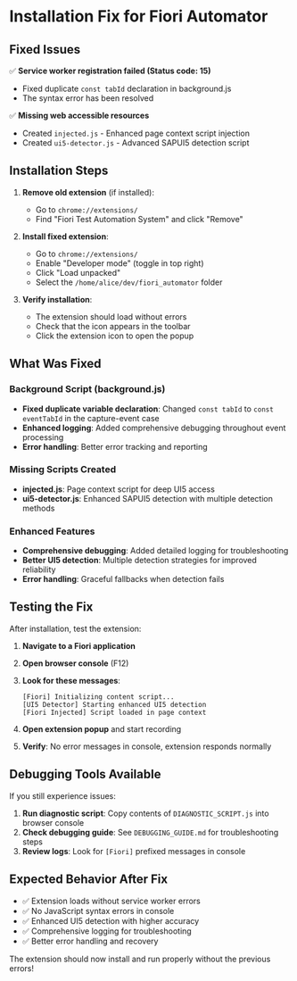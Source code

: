 # Installation Fix for Fiori Automator

## Fixed Issues

✅ **Service worker registration failed (Status code: 15)**
- Fixed duplicate `const tabId` declaration in background.js
- The syntax error has been resolved

✅ **Missing web accessible resources**
- Created `injected.js` - Enhanced page context script injection
- Created `ui5-detector.js` - Advanced SAPUI5 detection script

## Installation Steps

1. **Remove old extension** (if installed):
   - Go to `chrome://extensions/`
   - Find "Fiori Test Automation System" and click "Remove"

2. **Install fixed extension**:
   - Go to `chrome://extensions/`
   - Enable "Developer mode" (toggle in top right)
   - Click "Load unpacked"
   - Select the `/home/alice/dev/fiori_automator` folder

3. **Verify installation**:
   - The extension should load without errors
   - Check that the icon appears in the toolbar
   - Click the extension icon to open the popup

## What Was Fixed

### Background Script (background.js)
- **Fixed duplicate variable declaration**: Changed `const tabId` to `const eventTabId` in the capture-event case
- **Enhanced logging**: Added comprehensive debugging throughout event processing
- **Error handling**: Better error tracking and reporting

### Missing Scripts Created
- **injected.js**: Page context script for deep UI5 access
- **ui5-detector.js**: Enhanced SAPUI5 detection with multiple detection methods

### Enhanced Features
- **Comprehensive debugging**: Added detailed logging for troubleshooting
- **Better UI5 detection**: Multiple detection strategies for improved reliability
- **Error handling**: Graceful fallbacks when detection fails

## Testing the Fix

After installation, test the extension:

1. **Navigate to a Fiori application**
2. **Open browser console** (F12)
3. **Look for these messages**:
   ```
   [Fiori] Initializing content script...
   [UI5 Detector] Starting enhanced UI5 detection
   [Fiori Injected] Script loaded in page context
   ```

4. **Open extension popup** and start recording
5. **Verify**: No error messages in console, extension responds normally

## Debugging Tools Available

If you still experience issues:

1. **Run diagnostic script**: Copy contents of `DIAGNOSTIC_SCRIPT.js` into browser console
2. **Check debugging guide**: See `DEBUGGING_GUIDE.md` for troubleshooting steps
3. **Review logs**: Look for `[Fiori]` prefixed messages in console

## Expected Behavior After Fix

- ✅ Extension loads without service worker errors
- ✅ No JavaScript syntax errors in console
- ✅ Enhanced UI5 detection with higher accuracy
- ✅ Comprehensive logging for troubleshooting
- ✅ Better error handling and recovery

The extension should now install and run properly without the previous errors!